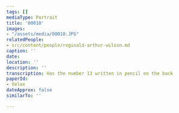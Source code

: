 ```yaml
---
tags: []
mediaType: Portrait
title: '00010'
images:
- "/assets/media/00010.JPG"
relatedPeople:
- src/content/people/reginald-arthur-wilson.md
caption: ''
date: 
location: ''
description: ''
transcription: Has the number 13 written in pencil on the back
paperId:
- Velox
dateApprox: false
similarTo: ''

---
```

